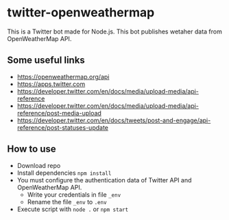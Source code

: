# twitter-openweathermap

This is a Twitter bot made for Node.js. This bot publishes wetaher data from OpenWeatherMap API.  

## Some useful links
* https://openweathermap.org/api
* https://apps.twitter.com 
* https://developer.twitter.com/en/docs/media/upload-media/api-reference
* https://developer.twitter.com/en/docs/media/upload-media/api-reference/post-media-upload
* https://developer.twitter.com/en/docs/tweets/post-and-engage/api-reference/post-statuses-update

## How to use
* Download repo
* Install dependencies `npm install`
* You must configure the authentication data of Twitter API and OpenWeatherMap API.
  * Write your credentials in file `_env`
  * Rename the file `_env` to `.env`
* Execute script with `node .` or `npm start`
